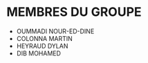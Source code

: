 MEMBRES DU GROUPE
==================
- OUMMADI NOUR-ED-DINE
- COLONNA MARTIN
- HEYRAUD DYLAN
- DIB MOHAMED
